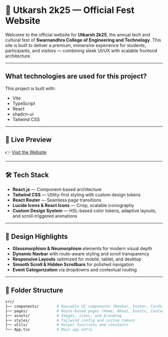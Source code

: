 # 🎉 Utkarsh 2k25 — Official Fest Website

Welcome to the official website for **Utkarsh 2k25**, the annual tech and cultural fest of **Swarnandhra College of Engineering and Technology**. This site is built to deliver a premium, immersive experience for students, participants, and visitors — combining sleek UI/UX with scalable frontend architecture.

---

## What technologies are used for this project?

This project is built with:

- Vite
- TypeScript
- React
- shadcn-ui
- Tailwind CSS

---

## 🚀 Live Preview

👉 [Visit the Website](https://www.swarnandhra.ac.in/utkarsh2025)

---

## 🛠️ Tech Stack

- **React.js** — Component-based architecture
- **Tailwind CSS** — Utility-first styling with custom design tokens
- **React Router** — Seamless page transitions
- **Lucide Icons & React Icons** — Crisp, scalable iconography
- **Custom Design System** — HSL-based color tokens, adaptive layouts, and scroll-triggered animations

---

## 🎨 Design Highlights

- **Glassmorphism & Neumorphism** elements for modern visual depth
- **Dynamic Navbar** with route-aware styling and scroll transparency
- **Responsive Layouts** optimized for mobile, tablet, and desktop
- **Smooth Scroll & Hidden Scrollbars** for polished navigation
- **Event Categorization** via dropdowns and contextual routing

---

## 📁 Folder Structure

```bash
src/
├── components/        # Reusable UI components (Navbar, Footer, Cards)
├── pages/             # Route-based pages (Home, About, Events, Contact)
├── assets/            # Images, icons, and branding
├── styles/            # Tailwind config and custom tokens
├── utils/             # Helper functions and constants
└── App.tsx            # Main app entry
